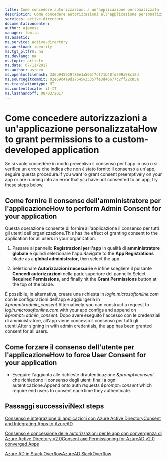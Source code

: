 ```yaml
---
title: Come concedere autorizzazioni a un'applicazione personalizzata | Microsoft Docs
description: Come concedere autorizzazioni all'applicazione personalizzata tramite il portale di Azure AD o un parametro URL
services: active-directory
documentationcenter: 
author: ajamess
manager: femila
ms.assetid: 
ms.service: active-directory
ms.workload: identity
ms.tgt_pltfrm: na
ms.devlang: na
ms.topic: article
ms.date: 07/11/2017
ms.author: asteen
ms.openlocfilehash: 336b945929f80e1a566f7cf71b40fd799a98c12d
ms.sourcegitcommit: 02e69c4a9d17645633357fe3d46677c2ff22c85a
ms.translationtype: MT
ms.contentlocale: it-IT
ms.lasthandoff: 08/03/2017
---
```

# <a name="how-to-grant-permissions-to-a-custom-developed-application"></a><span data-ttu-id="15cdd-103">Come concedere autorizzazioni a un'applicazione personalizzata</span><span class="sxs-lookup"><span data-stu-id="15cdd-103">How to grant permissions to a custom-developed application</span></span>

<span data-ttu-id="15cdd-104">Se si vuole concedere in modo preventivo il consenso per l'app in uso o si verifica un errore che indica che non è stato fornito il consenso a un'app, seguire questa procedura.</span><span class="sxs-lookup"><span data-stu-id="15cdd-104">If you want to grant consent preemptively on your app or are running into an error that you have not consented to an app, try these steps below.</span></span>

## <a name="how-to-perform-admin-consent-for-your-application"></a><span data-ttu-id="15cdd-105">Come fornire il consenso dell'amministratore per l'applicazione</span><span class="sxs-lookup"><span data-stu-id="15cdd-105">How to perform Admin Consent for your application</span></span>

<span data-ttu-id="15cdd-106">Questa operazione consente di fornire all'applicazione il consenso per tutti gli utenti dell'organizzazione.</span><span class="sxs-lookup"><span data-stu-id="15cdd-106">This has the effect of granting consent to the application for all users in your organization.</span></span>

1. <span data-ttu-id="15cdd-107">Passare al pannello **Registrazioni per l'app** in qualità di **amministratore globale** e quindi selezionare l'app.</span><span class="sxs-lookup"><span data-stu-id="15cdd-107">Navigate to the **App Registrations** blade as a **global administrator**, then select the app.</span></span>

2. <span data-ttu-id="15cdd-108">Selezionare **Autorizzazioni necessarie** e infine scegliere il pulsante **Concedi autorizzazioni** nella parte superiore del pannello.</span><span class="sxs-lookup"><span data-stu-id="15cdd-108">Select **Required Permissions**, and finally hit the **Grant Permissions** button at the top of the blade.</span></span>

<span data-ttu-id="15cdd-109">È possibile, in alternativa, creare una richiesta in *login.microsoftonline.com* con le configurazioni dell'app e aggiungerla in *&prompt=admin\_consent*.</span><span class="sxs-lookup"><span data-stu-id="15cdd-109">Alternatively, you can construct a request to *login.microsoftonline.com* with your app configs and append on *&prompt=admin\_consent*.</span></span> <span data-ttu-id="15cdd-110">Dopo avere eseguito l'accesso con le credenziali di amministratore, all'app viene concesso il consenso per tutti gli utenti.</span><span class="sxs-lookup"><span data-stu-id="15cdd-110">After signing in with admin credentials, the app has been granted consent for all users.</span></span>

## <a name="how-to-force-user-consent-for-your-application"></a><span data-ttu-id="15cdd-111">Come forzare il consenso dell'utente per l'applicazione</span><span class="sxs-lookup"><span data-stu-id="15cdd-111">How to force User Consent for your application</span></span>

* <span data-ttu-id="15cdd-112">Eseguire l'aggiunta alle richieste di autenticazione *&prompt=consent* che richiedono il consenso degli utenti finali a ogni autenticazione.</span><span class="sxs-lookup"><span data-stu-id="15cdd-112">Append onto auth requests *&prompt=consent* which require end users to consent each time they authenticate.</span></span>

## <a name="next-steps"></a><span data-ttu-id="15cdd-113">Passaggi successivi</span><span class="sxs-lookup"><span data-stu-id="15cdd-113">Next steps</span></span>

[<span data-ttu-id="15cdd-114">Consenso e integrazione di applicazioni con Azure Active Directory</span><span class="sxs-lookup"><span data-stu-id="15cdd-114">Consent and Integrating Apps to AzureAD</span></span>](https://docs.microsoft.com/en-us/azure/active-directory/develop/active-directory-integrating-applications)

[<span data-ttu-id="15cdd-115">Consenso e concessione delle autorizzazioni per le app con convergenza di Azure Active Directory v2.0</span><span class="sxs-lookup"><span data-stu-id="15cdd-115">Consent and Permissioning for AzureAD v2.0 converged Apps</span></span>](https://docs.microsoft.com/en-us/azure/active-directory/develop/active-directory-v2-scopes)<br>

[<span data-ttu-id="15cdd-116">Azure AD in Stack Overflow</span><span class="sxs-lookup"><span data-stu-id="15cdd-116">AzureAD StackOverflow</span></span>](http://stackoverflow.com/questions/tagged/azure-active-directory)
